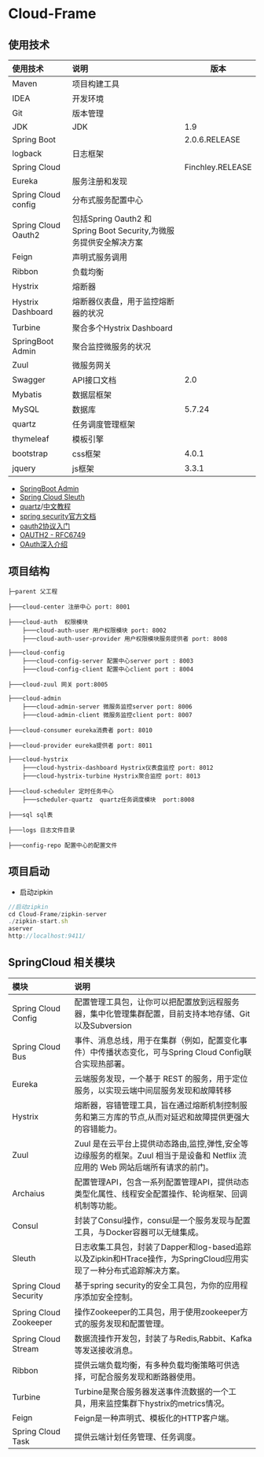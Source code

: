 # Cloud-Frame

## 使用技术

| 使用技术 | 说明      |版本|
|:--------|:-------------|-------------|
| Maven | 项目构建工具 ||
| IDEA |开发环境 ||
| Git |版本管理 ||
| JDK |JDK |1.9|
|Spring Boot||2.0.6.RELEASE|
|logback|日志框架||
|Spring Cloud||Finchley.RELEASE|
|Eureka|服务注册和发现||
|Spring Cloud config |分布式服务配置中心||
|Spring Cloud Oauth2|包括Spring Oauth2 和 Spring Boot Security,为微服务提供安全解决方案||
|Feign|声明式服务调用||
|Ribbon|负载均衡||
|Hystrix|熔断器||
|Hystrix Dashboard|熔断器仪表盘，用于监控熔断器的状况|
|Turbine|聚合多个Hystrix Dashboard||
|SpringBoot Admin|聚合监控微服务的状况||
|Zuul|微服务网关||
|Swagger |API接口文档|2.0|
|Mybatis|数据层框架||
|MySQL|数据库|5.7.24|
|quartz|任务调度管理框架||
|thymeleaf|模板引擎||
|bootstrap|css框架|4.0.1|
|jquery|js框架|3.3.1|
* [SpringBoot Admin](http://codecentric.github.io/spring-boot-admin/2.0.0/)
* [Spring Cloud Sleuth](https://cloud.spring.io/spring-cloud-sleuth/single/spring-cloud-sleuth.html)
* [quartz](http://www.quartz-scheduler.org/documentation/quartz-2.2.x/configuration/)/[中文教程](https://www.w3cschool.cn/quartz_doc/quartz_doc-kixe2cq3.html)
* [spring security官方文档](https://docs.spring.io/spring-security/site/docs/5.2.0.BUILD-SNAPSHOT/reference/htmlsingle/)
* [oauth2协议入门](https://www.jianshu.com/p/6392420faf99)
* [OAUTH2 - RFC6749](https://tools.ietf.org/html/rfc6749#section-1.1)
* [OAuth深入介绍](https://www.cnblogs.com/Wddpct/p/8976480.html)




## 项目结构
```
├─parent 父工程

├───cloud-center 注册中心 port: 8001

├───cloud-auth  权限模块
    ├───cloud-auth-user 用户权限模块 port: 8002
    ├───cloud-auth-user-provider 用户权限模块服务提供者 port: 8008

├───cloud-config
    ├───cloud-config-server 配置中心server port : 8003
    ├───cloud-config-client 配置中心client port : 8004

├───cloud-zuul 网关 port:8005

├───cloud-admin
    ├───cloud-admin-server 微服务监控server port: 8006
    ├───cloud-admin-client 微服务监控client port: 8007
    
├───cloud-consumer eureka消费者 port: 8010

├───cloud-provider eureka提供者 port: 8011

├───cloud-hystrix
    ├───cloud-hystrix-dashboard Hystrix仪表盘监控 port: 8012
    ├───cloud-hystrix-turbine Hystrix聚合监控 port: 8013
    
├───cloud-scheduler 定时任务中心 
    ├───scheduler-quartz  quartz任务调度模块  port:8008
    
├───sql sql表

├───logs 日志文件目录

├───config-repo 配置中心的配置文件
```

## 
## 项目启动 
* 启动zipkin
```javascript
//启动zipkin
cd Cloud-Frame/zipkin-server
./zipkin-start.sh
aserver
http://localhost:9411/
```

## SpringCloud 相关模块

| 模块 | 说明      |
|:--------| :-------------|
|Spring Cloud Config | 配置管理工具包，让你可以把配置放到远程服务器，集中化管理集群配置，目前支持本地存储、Git以及Subversion|
|Spring Cloud Bus|事件、消息总线，用于在集群（例如，配置变化事件）中传播状态变化，可与Spring Cloud Config联合实现热部署。|
|Eureka|云端服务发现，一个基于 REST 的服务，用于定位服务，以实现云端中间层服务发现和故障转移|
|Hystrix|熔断器，容错管理工具，旨在通过熔断机制控制服务和第三方库的节点,从而对延迟和故障提供更强大的容错能力。|
|Zuul|Zuul 是在云平台上提供动态路由,监控,弹性,安全等边缘服务的框架。Zuul 相当于是设备和 Netflix 流应用的 Web 网站后端所有请求的前门。|
|Archaius|配置管理API，包含一系列配置管理API，提供动态类型化属性、线程安全配置操作、轮询框架、回调机制等功能。|
|Consul|封装了Consul操作，consul是一个服务发现与配置工具，与Docker容器可以无缝集成。|
|Sleuth|日志收集工具包，封装了Dapper和log-based追踪以及Zipkin和HTrace操作，为SpringCloud应用实现了一种分布式追踪解决方案。|
|Spring Cloud Security|基于spring security的安全工具包，为你的应用程序添加安全控制。|
|Spring Cloud Zookeeper|操作Zookeeper的工具包，用于使用zookeeper方式的服务发现和配置管理。|
|Spring Cloud Stream|数据流操作开发包，封装了与Redis,Rabbit、Kafka等发送接收消息。|
|Ribbon|提供云端负载均衡，有多种负载均衡策略可供选择，可配合服务发现和断路器使用。|
|Turbine|Turbine是聚合服务器发送事件流数据的一个工具，用来监控集群下hystrix的metrics情况。|
|Feign|Feign是一种声明式、模板化的HTTP客户端。|
|Spring Cloud Task|提供云端计划任务管理、任务调度。|